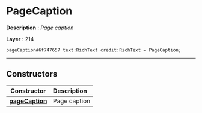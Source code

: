 # PageCaption

**Description** : *Page caption*

**Layer** : 214

```tl
pageCaption#6f747657 text:RichText credit:RichText = PageCaption;
```

---

## Constructors

| Constructor | Description |
| :---: | :--- |
| [**pageCaption**](constructor/pageCaption) | Page caption |